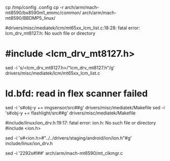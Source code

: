 cp /tmp/config .config
cp -r arch/arm/mach-mt8590/bx8590m1_emmc/common/ arch/arm/mach-mt8590/BBDMP5_linux/

#drivers/misc/mediatek/lcm/mt65xx_lcm_list.c:18:28: fatal error: lcm_drv_mt8127.h: No such file or directory
# #include <lcm_drv_mt8127.h>

sed -i  's/<lcm_drv_mt8127.h>/"lcm_drv_mt8127.h"/g' drivers/misc/mediatek/lcm/mt65xx_lcm_list.c

# ld.bfd: read in flex scanner failed
sed -i 's#obj-y   += imgsensor/src##g' drivers/misc/mediatek/Makefile
sed -i 's#obj-y   += flashlight/src##g' drivers/misc/mediatek/Makefile

#include/linux/ion_drv.h:19:17: fatal error: ion.h: No such file or directory
 #include <ion.h>

sed -i 's#<ion.h>#"../../drivers/staging/android/ion/ion.h"#g' include/linux/ion_drv.h

sed -i '2292s#!##' arch/arm/mach-mt8590/mt_clkmgr.c

